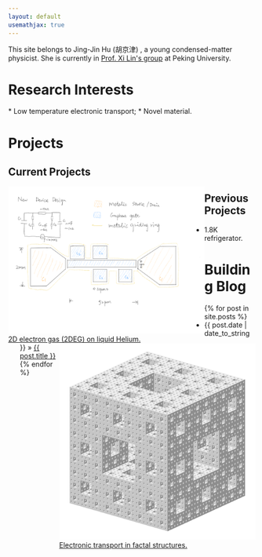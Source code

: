 ```yaml
---
layout: default
usemathjax: true
---
```


This site belongs to Jing-Jin Hu (胡京津) , a young condensed-matter physicist. She is currently in <a href="http://www.phy.pku.edu.cn/~xilin/index.html"> Prof. Xi Lin's group</a> at Peking University.

<h1><a name="ResearchInterest">Research Interests</a></h1>
* Low temperature electronic transport;
* Novel material.

<h1><a name="Projects">Projects</a></h1>

## Current Projects

<div style="float: left">
<a href="projects/2DEG">
	<img src="images/2DEG/IMG_0118.PNG" width="400px">
	</br>2D electron gas (2DEG) on liquid Helium.
</a>
</div>
<div style="float: right">
<a href="projects/factal">
	<img src="images/factal/menger_large.png" width="400px">
	</br>Electronic transport in factal structures.
</a>
</div>

## Previous Projects

* 1.8K refrigerator. 

<h1>Building Blog</h1>
  <ul class="posts">
    {% for post in site.posts %}
      <li><span>{{ post.date | date_to_string }}</span> &raquo; <a href="{{ site.baseurl }}{{ post.url }}">{{ post.title }}</a></li>
    {% endfor %}
  </ul>